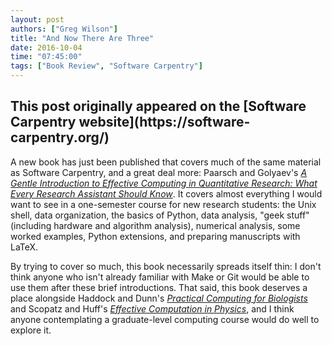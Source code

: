 ```yaml
---
layout: post
authors: ["Greg Wilson"]
title: "And Now There Are Three"
date: 2016-10-04
time: "07:45:00"
tags: ["Book Review", "Software Carpentry"]
---
```


<h2>This post originally appeared on the [Software Carpentry website](https://software-carpentry.org/)</h2>

A new book has just been published that covers much of the same material as Software Carpentry,
and a great deal more:
Paarsch and Golyaev's
*[A Gentle Introduction to Effective Computing in Quantitative Research: What Every Research Assistant Should Know](https://www.amazon.com/Introduction-Effective-Computing-Quantitative-Research/dp/0262034115/)*.
It covers almost everything I would want to see in a one-semester course for new research students:
the Unix shell,
data organization,
the basics of Python,
data analysis,
"geek stuff" (including hardware and algorithm analysis),
numerical analysis,
some worked examples,
Python extensions,
and preparing manuscripts with LaTeX.

By trying to cover so much,
this book necessarily spreads itself thin:
I don't think anyone who isn't already familiar with Make or Git
would be able to use them after these brief introductions.
That said,
this book deserves a place alongside
Haddock and Dunn's
*[Practical Computing for Biologists](https://www.amazon.com/Practical-Computing-Biologists-Steven-Haddock/dp/0878933913/)*
and Scopatz and Huff's
*[Effective Computation in Physics](https://www.amazon.com/Effective-Computation-Physics-Anthony-Scopatz/dp/1491901535/)*,
and I think anyone contemplating a graduate-level computing course
would do well to explore it.
